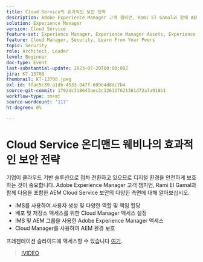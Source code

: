 ```yaml
---
title: Cloud Service의 효과적인 보안 전략
description: Adobe Experience Manager 고객 챔피언, Rami El Gamal과 함께 AEM Cloud Service의 다양한 보안 측면에 대해 논의하십시오.
solution: Experience Manager
version: Cloud Service
feature-set: Experience Manager, Experience Manager Assets, Experience Manager Sites
feature: Cloud Manager, Security, Learn From Your Peers
topic: Security
role: Architect, Leader
level: Beginner
doc-type: Event
last-substantial-update: 2023-07-20T00:00:00Z
jira: KT-13708
thumbnail: KT-13708.jpeg
exl-id: ffac5c39-a1db-4533-947f-609e4d8dc7b4
source-git-commit: 1792dc318643aec2c12613f621361d72a7a918b1
workflow-type: tm+mt
source-wordcount: '117'
ht-degree: 0%

---
```


# Cloud Service 온디맨드 웨비나의 효과적인 보안 전략

기업이 클라우드 기반 솔루션으로 점차 전환하고 있으므로 디지털 환경을 안전하게 보호하는 것이 중요합니다. Adobe Experience Manager 고객 챔피언, Rami El Gamal과 함께 다음을 포함한 AEM Cloud Service 보안의 다양한 측면에 대해 알아보십시오.

* IMS를 사용하여 사용자 생성 및 다양한 역할 및 책임 할당
* 배포 및 저장소 액세스를 위한 Cloud Manager 액세스 설정
* IMS 및 AEM 그룹을 사용한 Adobe Experience Manager 액세스
* Cloud Manager를 사용하여 AEM 환경 보호

프레젠테이션 슬라이드에 액세스할 수 있습니다 [여기](../../assets/experience-manager/july2023/effective-security-strategies-in-cloud-service/AEM-CloudManager-Security_Webinar_July_18.pdf).

>[!VIDEO](https://video.tv.adobe.com/v/3421772/?learn=on)
